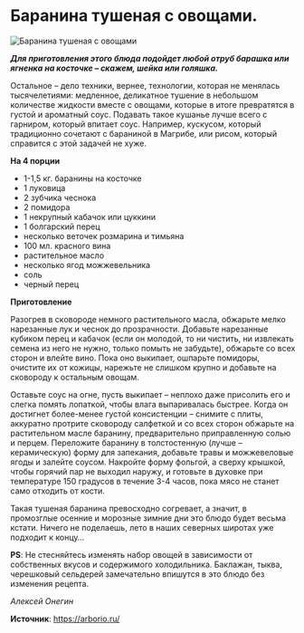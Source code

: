 # Баранина тушеная с овощами.

![Баранина тушеная с овощами](/images/Kulinar/Second/lamb_veg.jpg 'Баранина тушеная с овощами')

_**Для приготовления этого блюда подойдет любой отруб барашка или ягненка на косточке – скажем, шейка или голяшка.**_

Остальное – дело техники, вернее, технологии, которая не менялась тысячелетиями: медленное, деликатное тушение в небольшом количестве жидкости вместе с овощами, которые в итоге превратятся в густой и ароматный соус. Подавать такое кушанье лучше всего с гарниром, который впитает соус. Например, кускусом, который традиционно сочетают с бараниной в Магрибе, или рисом, который справится с этой задачей не хуже.

**На 4 порции**

- 1-1,5 кг. баранины на косточке
- 1 луковица
- 2 зубчика чеснока
- 2 помидора
- 1 некрупный кабачок или цуккини
- 1 болгарский перец
- несколько веточек розмарина и тимьяна
- 100 мл. красного вина
- растительное масло
- несколько ягод можжевельника
- соль
- черный перец

**Приготовление**

Разогрев в сковороде немного растительного масла, обжарьте мелко нарезанные лук и чеснок до прозрачности. Добавьте нарезанные кубиком перец и кабачок (если он молодой, то ни чистить, ни извлекать семена из него не нужно, только помыть не забудьте), обжарьте со всех сторон и влейте вино. Пока оно выкипает, ошпарьте помидоры, очистите их от кожицы, нарежьте не слишком крупно и добавьте на сковороду к остальным овощам.

Оставьте соус на огне, пусть выкипает – неплохо даже присолить его и слегка помять лопаткой, чтобы влага выпаривалась быстрее. Когда он достигнет более-менее густой консистенции – снимите с плиты, аккуратно протрите сковороду салфеткой и со всех сторон обжарьте на растительном масле баранину, предварительно приправленную солью и перцем. Переложите баранину в толстостенную (лучше – керамическую) форму для запекания, добавьте травы и можжевеловые ягоды и залейте соусом. Накройте форму фольгой, а сверху крышкой, чтобы горячий пар не выходил наружу, и готовьте в духовке при температуре 150 градусов в течение 3-4 часов, пока мясо не станет само отходить от кости.

Такая тушеная баранина превосходно согревает, а значит, в промозглые осенние и морозные зимние дни это блюдо будет весьма кстати. Ничего не поделаешь, лето в наших северных широтах уже подходит к концу…

**PS**: Не стесняйтесь изменять набор овощей в зависимости от собственных вкусов и содержимого холодильника. Баклажан, тыква, черешковый сельдерей замечательно впишутся в это блюдо без изменения рецепта.

_Алексей Онегин_

**Источник**: https://arborio.ru/

